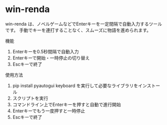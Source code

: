 # win-renda
win-renda は、ノベルゲームなどでEnterキーを一定間隔で自動入力するツールです。
手動でキーを連打することなく、スムーズに物語を進められます。

機能
1. Enterキーを0.5秒間隔で自動入力
2. Enterキーで開始・一時停止の切り替え
3. Escキーで終了

使用方法
1. pip install pyautogui keyboard を実行して必要なライブラリをインストール
2. スクリプトを実行
3. コマンドライン上でEnterキーを押すと自動で進行開始
4. Enterキーでもう一度押すと一時停止
5. Escキーで終了
